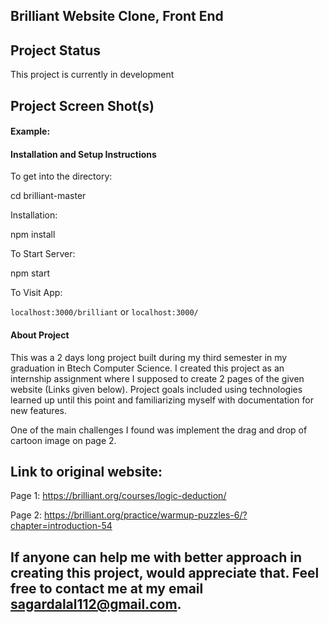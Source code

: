 ## Brilliant Website Clone, Front End


## Project Status
This project is currently in development


## Project Screen Shot(s)

#### Example:   


#### Installation and Setup Instructions

To get into the directory:

 cd brilliant-master

 Installation:

 npm install 
 
 To Start Server:

 npm start 

To Visit App:

`localhost:3000/brilliant` 
  or
`localhost:3000/`

#### About Project 

This was a 2 days long project built during my third semester in my graduation in Btech Computer Science. I created this project as an internship assignment where I supposed to create 2 pages of the given website (Links given below). Project goals included using technologies learned up until this point and familiarizing myself with documentation for new features.  

One of the main challenges I found was implement the drag and drop of cartoon image on page 2.

## Link to original website: 

Page 1: https://brilliant.org/courses/logic-deduction/

Page 2: https://brilliant.org/practice/warmup-puzzles-6/?chapter=introduction-54

## If anyone can help me with better approach in creating this project, would appreciate that. Feel free to contact me at my email sagardalal112@gmail.com.
